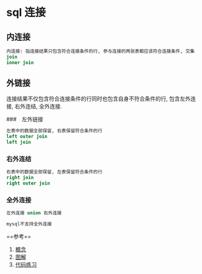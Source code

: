 # sql 连接

## 内连接

```sql
内连接: 指连接结果只包含符合连接条件的行, 参与连接的两张表都应该符合连接条件, 交集
join
inner join
```

## 外链接

连接结果不仅包含符合连接条件的行同时也包含自身不符合条件的行, 包含左外连接, 右外连结, 全外连接.

###　左外链接

```sql
左表中的数据全部保留, 右表保留符合条件的行
left outer join
left join
```

### 右外连结

```sql
右表中的数据全部保留, 左表保留符合条件的行
right join
right outer join
```

### 全外连接

```sql
左外连接 union 右外连接

mysql不支持全外连接
```

==参考==

1. [概念](https://blog.csdn.net/qq_39456689/article/details/80781590, "连接概念")
2. [图解](https://blog.csdn.net/dukangming/article/details/95448442#1_25, "连接图解")
3. [代码练习](https://www.cnblogs.com/gimin/p/7081863.html#commentform, "代码练习")
